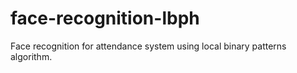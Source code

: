# face-recognition-lbph
Face recognition for attendance system using local binary patterns algorithm.
